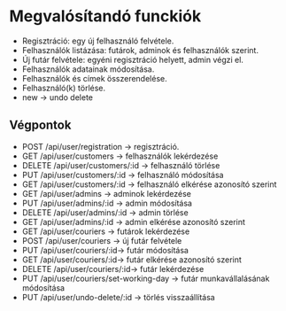 # Megvalósítandó funckiók

- Regisztráció: egy új felhasználó felvétele.
- Felhasználók listázása: futárok, adminok és felhasználók szerint.
- Új futár felvétele: egyéni regisztráció helyett, admin végzi el.
- Felhasználók adatainak módosítása.
- Felhasználók és címek összerendelése.
- Felhasználó(k) törlése.
- new -> undo delete

## Végpontok

- POST /api/user/registration ->  regisztráció.
- GET /api/user/customers -> felhasználók lekérdezése
- DELETE /api/user/customers/:id -> felhasználó törlése
- PUT /api/user/customers/:id -> felhasználó módosítása
- GET /api/user/customers/:id -> felhasználó elkérése azonosító szerint
- GET /api/user/admins -> adminok lekérdezése
- PUT /api/user/admins/:id -> admin módosítása
- DELETE /api/user/admins/:id -> admin törlése
- GET /api/user/admins/:id -> admin elkérése azonosító szerint
- GET /api/user/couriers -> futárok lekérdezése
- POST /api/user/couriers -> új futár felvétele
- PUT /api/user/couriers/:id-> futár módosítása
- GET /api/user/couriers/:id-> futár elkérése azonosító szerint
- DELETE /api/user/couriers/:id-> futár lekérdezése
- PUT /api/user/couriers/set-working-day -> futár munkavállalásának módosítása
- PUT /api/user/undo-delete/:id -> törlés visszaállítása
